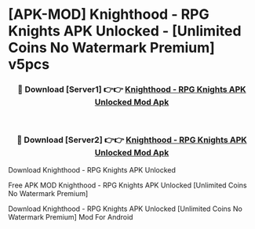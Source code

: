 # [APK-MOD] Knighthood - RPG Knights APK Unlocked - [Unlimited Coins No Watermark Premium] v5pcs



<div align="center">
<h3>🔴 Download [Server1] 👉👉 <a href="https://momento.my/?title=Knighthood_-_RPG_Knights_APK_Unlocked">Knighthood - RPG Knights APK Unlocked Mod Apk</a></h3><br>

<h3>🔴 Download [Server2] 👉👉 <a href="https://momento.my/?title=Knighthood_-_RPG_Knights_APK_Unlocked">Knighthood - RPG Knights APK Unlocked Mod Apk</a></h3>
</div>



Download Knighthood - RPG Knights APK Unlocked 

Free APK MOD Knighthood - RPG Knights APK Unlocked [Unlimited Coins No Watermark Premium]

Download Knighthood - RPG Knights APK Unlocked [Unlimited Coins No Watermark Premium] Mod For Android
